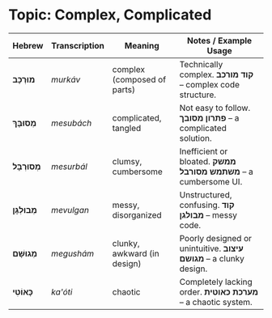 # Topic: Complex, Complicated

| **Hebrew**     | **Transcription** | **Meaning**                 | **Notes / Example Usage**                                          |
| -------------- | ----------------- | --------------------------- | ------------------------------------------------------------------ |
| **מוּרְכָּב**   | *murkáv*          | complex (composed of parts) | Technically complex. **קוד מורכב** – complex code structure.       |
| **מְסוּבָּךְ**  | *mesubách*        | complicated, tangled        | Not easy to follow. **פתרון מסובך** – a complicated solution.      |
| **מְסוּרְבָּל** | *mesurbál*        | clumsy, cumbersome          | Inefficient or bloated. **ממשק משתמש מסורבל** – a cumbersome UI.   |
| **מְבוּלְגָּן** | *mevulgan*        | messy, disorganized         | Unstructured, confusing. **קוד מבולגן** – messy code.              |
| **מְגוּשָּׁם**  | *megushám*        | clunky, awkward (in design) | Poorly designed or unintuitive. **עיצוב מגושם** – a clunky design. |
| **כָּאוֹטִי**  | *ka'óti*          | chaotic                     | Completely lacking order. **מערכת כאוטית** – a chaotic system.     |
